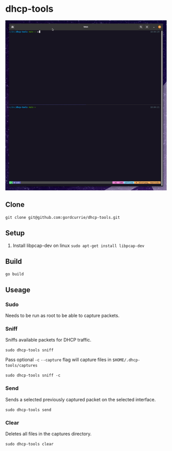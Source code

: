 # dhcp-tools

![dhcp-tools](https://github.com/gordcurrie/gifs/blob/main/dhcp-tools.gif)

## Clone

`git clone git@github.com:gordcurrie/dhcp-tools.git`

## Setup

1. Install libpcap-dev on linux `sudo apt-get install libpcap-dev`

## Build

`go build`

## Useage

### Sudo

Needs to be run as root to be able to capture packets.

### Sniff

Sniffs available packets for DHCP traffic.

`sudo dhcp-tools sniff`

Pass optional `-c` `--capture` flag will capture files in `$HOME/.dhcp-tools/captures`

`sudo dhcp-tools sniff -c`

### Send

Sends a selected previously captured packet on the selected interface.

`sudo dhcp-tools send`

### Clear

Deletes all files in the captures directory.

`sudo dhcp-tools clear`
